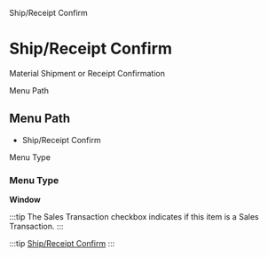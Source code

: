
Ship/Receipt Confirm
# Ship/Receipt Confirm


Material Shipment or Receipt Confirmation

Menu Path
## Menu Path



- Ship/Receipt Confirm

Menu Type
### Menu Type

**Window**

:::tip
The Sales Transaction checkbox indicates if this item is a Sales Transaction.
:::

:::tip
[Ship/Receipt Confirm](functional-guide/window/window-shipreceipt-confirm.md)
:::
